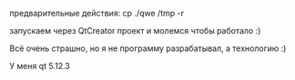 предварительные действия:
cp ./qwe  /tmp -r

запускаем через QtCreator проект и молемся чтобы работало :)

Всё очень страшно, но я не программу разрабатывал, а технологию :)


У меня qt 5.12.3
